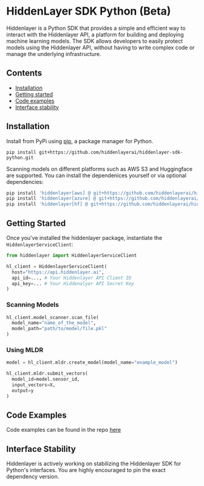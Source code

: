 # HiddenLayer SDK Python (Beta)

Hiddenlayer is a Python SDK that provides a simple and efficient way to interact with the Hiddenlayer API, a platform for building and deploying machine learning models. The SDK allows developers to easily protect models using the Hiddenlayer API, without having to write complex code or manage the underlying infrastructure.

## Contents

- [Installation](#installation)
- [Getting started](#getting-started)
- [Code examples](#code-examples)
- [Interface stability](#interface-stability)


## Installation

Install from PyPi using [pip](https://pip.pypa.io/en/latest/), a package manager for Python.

`pip install git+https://github.com/hiddenlayerai/hiddenlayer-sdk-python.git`

Scanning models on different platforms such as AWS S3 and Huggingface are supported. You can install the dependenices yourself or via optional dependencies:

```bash
pip install 'hiddenlayer[aws] @ git+https://github.com/hiddenlayerai/hiddenlayer-sdk-python.git'
pip install 'hiddenlayer[azure] @ git+https://github.com/hiddenlayerai/hiddenlayer-sdk-python.git'
pip install 'hiddenlayer[hf] @ git+https://github.com/hiddenlayerai/hiddenlayer-sdk-python.git'
```

## Getting Started

Once you've installed the hiddenlayer package, instantiate the `HiddenlayerServiceClient`:

```python
from hiddenlayer import HiddenlayerServiceClient

hl_client = HiddenlayerServiceClient(
  host="https://api.hiddenlayer.ai",
  api_id=..., # Your Hiddenlayer API Client ID
  api_key=... # Your Hiddenalyer API Secret Key
)
```

### Scanning Models

```python
hl_client.model_scanner.scan_file(
  model_name="name_of_the_model",
  model_path="path/to/model/file.pkl"
)
```

### Using MLDR

```python
model = hl_client.mldr.create_model(model_name="example_model")

hl_client.mldr.submit_vectors(
  model_id=model.sensor_id,
  input_vectors=X,
  output=y
)
```

## Code Examples

Code examples can be found in the repo [here](https://github.com/hiddenlayerai/hiddenlayer-sdk-python/tree/main/examples)

## Interface Stability

Hiddenlayer is actively working on stabilizing the Hiddenlayer SDK for Python's interfaces. You are highly encouraged to pin the exact dependency version.
